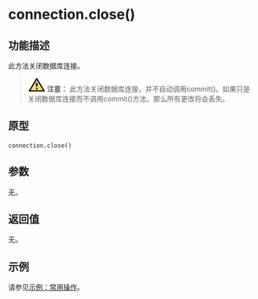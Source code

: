 # connection.close\(\)<a name="ZH-CN_TOPIC_0000001127310749"></a>

## 功能描述<a name="section5708152714306"></a>

此方法关闭数据库连接。

>![](public_sys-resources/icon-caution.gif) **注意：** 
>此方法关闭数据库连接，并不自动调用commit\(\)。如果只是关闭数据库连接而不调用commit\(\)方法，那么所有更改将会丢失。

## 原型<a name="section441681310810"></a>

```
connection.close()
```

## 参数<a name="zh-cn_topic_0237120432_zh-cn_topic_0059778852_s1c9b27937d964eaba00ae77fe1cd2c71"></a>

无。

## 返回值<a name="section899452817814"></a>

无。

## 示例<a name="section4160944682"></a>

请参见[示例：常用操作](示例-常用操作_Psycopg.md)。

